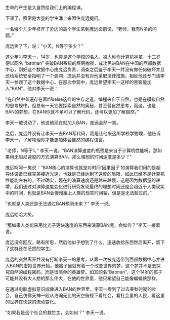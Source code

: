
  生命的产生是大自然给我们上的编程课。

  下课了，照常是大量的学生涌上来围住庞远提问。

  一名矮个儿少年挤开了旁边的高个学生来到庞远面前说，“老师，我有N多的问题。”

  庞远笑了下，说：“小天，N等于多少？”

  这少年叫李天一，14岁，也算是这个学校的名人，被人称作计算机神童，十二岁便以网名 “batman” 突破BAN系统的层层枷锁，成功黑进BAN在中国的西部数据中心，刚好这个数据中心由庞远负责，调查之后鉴于李天一并没有做任何破坏并且还给系统安全指明了一个漏洞，庞远并没有对他采取法律措施，相反他还专门请李天一参观了这个数据中心。在那次参观中，庞远希望李天一这样的黑客能加入“BAN”，他对李天一说：
     
  “在自然中普遍存在着if和else这样的生存之道，编程来自于自然，也是在模拟自然的思考规律，但总有一天它要探索自然的奥秘，甚至替自然思考，而这，也是BAN的梦想。在BAN你就不单可以了解代码，还可以更加了解自然。”
    
  李天一被说动了，他说他现在就加入BAN，庞远会然一笑。

  之后，庞远并没有让李天一去BAN写代码，而是让他来这所学校学物理，他告诉李天一，了解物理你才能更加体会自然的编程语言。

  “老师，N等于1。” 李天一说，“BAN演算速度的瓶颈是来自于计算机性能吗，那如果用无阻尼速度的方式演算BAN，那么理想的时间速度是多少？”

  庞远呵呵一笑说：“BAN核心的演算也就是对时间‘因果因子’的演算我们用的是超导体设备已经完美接近光速，也就是已经达到了速度的局限，如此已经不是计算机性能能左右的，不过确实，现在的演算速度还是越来越慢，这是因为数据量的递增，我们通过对演算速度变化进行研究发现最终的理想时间还是会趋近于人类现实中的时间，也就是BAN会慢慢跟上人类的现实时间轴，但是是无法超过的。”

  “也就是人类还是无法通过BAN预测未来？” 李天一说。

  庞远哈哈大笑。

  “那如果人类能采用比光子更快速度的东西来演算BAN呢，会如何？”李天一接着说。

  庞远没有回应，略有所思，然后他似乎想到了什么，迅速收拾东西然后离开，留下了这群还在茫然的学生。

  庞远的突然离开并没有打断李天一的思考，从第一次被庞远带到西部数据中心并进入BAN的虚拟世界开始，他脑子里就有着一个改变世界的梦，这个梦并不是去探究自然的编程密码，而是很简单的英雄梦。如其网名“Batman”，这个14岁的孩子可能并没有大人想的那么伟大，在他的世界里，他只希望自己能像蝙蝠侠那样。

  在通过电脑虚拟意识成像进入BAN的世界里，李天一看到了过去春秋时期的社会，自己仿佛天神一般从浩瀚无比的天空俯视下看社会，看社会里的人民，看这里的世界在快速的流动变化。

  “如果我是这个社会的救世主，会如何？” 李天一说。
